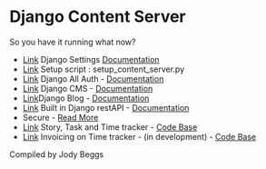# Django Content Server

So you have it running what now?

* [Link](DJANGOSETTINGS.md) Django Settings [Documentation](https://docs.djangoproject.com/en/3.1/)
* [Link](SETUPSCRIPT.md) Setup script : setup_content_server.py
* [Link](DJANGOALLAUTH.md) Django All Auth - [Documentation](https://django-allauth.readthedocs.io/en/latest/)
* [Link](DJANGOCMS.md) Django CMS - [Documentation](https://readthedocs.org/projects/django-cms/)
* [Link](DJANGOBLOG.md)Django Blog - [Documentation](https://djangocms-blog.readthedocs.io/en/latest/)
* [Link](DJANGORESTAPI.md) Built in Django restAPI - [Documentation](https://www.django-rest-framework.org/)
* Secure - [Read More](https://docs.djangoproject.com/en/3.1/topics/security/)
* [Link](TRACKER.md) Story, Task and Time tracker - [Code Base](https://pypi.org/project/django-tasktracker/)
* [Link](INVOICING.md) Invoicing on Time tracker - (in development) - [Code Base](https://pypi.org/project/django-invoicing/)

Compiled by Jody Beggs